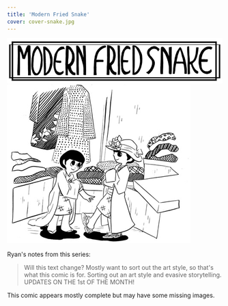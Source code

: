 ```yaml
---
title: 'Modern Fried Snake'
cover: cover-snake.jpg
---
```


![](moderntitle.jpg "Ryan's title for Modern Fried Snake.")
![](modernsplash.jpg "Ryan's cover for Modern Fried Snake, featuring two characters.")

Ryan's notes from this series:

> Will this text change? Mostly want to sort out the art style, so that's what this comic is for. Sorting out an art style and evasive storytelling. UPDATES ON THE 1st OF THE MONTH!

This comic appears mostly complete but may have some missing images.
